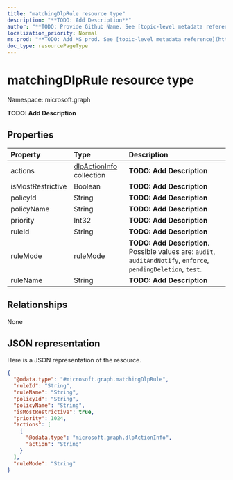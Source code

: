 ```yaml
---
title: "matchingDlpRule resource type"
description: "**TODO: Add Description**"
author: "**TODO: Provide Github Name. See [topic-level metadata reference](https://msgo.azurewebsites.net/add/document/guidelines/metadata.html#topic-level-metadata)**"
localization_priority: Normal
ms.prod: "**TODO: Add MS prod. See [topic-level metadata reference](https://msgo.azurewebsites.net/add/document/guidelines/metadata.html#topic-level-metadata)**"
doc_type: resourcePageType
---
```


# matchingDlpRule resource type


Namespace: microsoft.graph

**TODO: Add Description**

## Properties
|Property|Type|Description|
|:---|:---|:---|
|actions|[dlpActionInfo](../resources/dlpactioninfo.md) collection|**TODO: Add Description**|
|isMostRestrictive|Boolean|**TODO: Add Description**|
|policyId|String|**TODO: Add Description**|
|policyName|String|**TODO: Add Description**|
|priority|Int32|**TODO: Add Description**|
|ruleId|String|**TODO: Add Description**|
|ruleMode|ruleMode|**TODO: Add Description**. Possible values are: `audit`, `auditAndNotify`, `enforce`, `pendingDeletion`, `test`.|
|ruleName|String|**TODO: Add Description**|

## Relationships
None

## JSON representation
Here is a JSON representation of the resource.
<!-- {
  "blockType": "resource",
  "@odata.type": "microsoft.graph.matchingDlpRule"
}
-->
``` json
{
  "@odata.type": "#microsoft.graph.matchingDlpRule",
  "ruleId": "String",
  "ruleName": "String",
  "policyId": "String",
  "policyName": "String",
  "isMostRestrictive": true,
  "priority": 1024,
  "actions": [
    {
      "@odata.type": "microsoft.graph.dlpActionInfo",
      "action": "String"
    }
  ],
  "ruleMode": "String"
}
```

